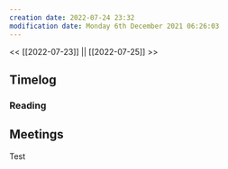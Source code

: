 ```yaml
---
creation date: 2022-07-24 23:32
modification date: Monday 6th December 2021 06:26:03
---
```


<< [[2022-07-23]] || [[2022-07-25]] >>

## Timelog

### Reading


## Meetings

Test